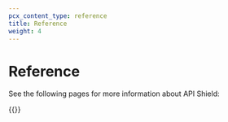 ```yaml
---
pcx_content_type: reference
title: Reference
weight: 4
---
```


# Reference

See the following pages for more information about API Shield:

{{<directory-listing>}}

